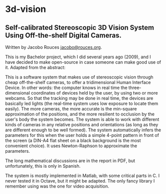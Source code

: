 # 3d-vision

## Self-calibrated Stereoscopic 3D Vision System Using Off-the-shelf Digital Cameras. 

Written by Jacobo Rouces <jacobo@rouces.org>.

This is my Bachelor project, which I did several years ago (2009), and I have decided to make open-source in case someone can make good use of it. Adapted from the abstract:

This is a software system that makes use of stereoscopic vision through cheap off-the-shelf cameras, to offer a tridimensional Human Interface Device. In other words: the computer knows in real time the three-dimensional coordinates of devices held by the user, by using two or more webcams. So that the tracking may be done in real time, the devices are basically led lights (the real-time system uses low exposure to locate them easily). The more cameras, the more accurate is the min-square approximation of the positions, and the more resilient to occlusion by the user's body the system becomes. The system is able to work with different kinds of cameras in any relative positions and orientations (as long as they are different enough to be well formed). The system automatically infers the parameters for this when the user holds a simple 4-point pattern in front of the screen (a DIN-A4 flat sheet on a black background is the most convenient choice). It uses Newton-Raphson to approximate the parameters.

The long mathematical discussions are in the report in PDF, but unfortunately, this is only in Spanish.

The system is mostly implemented in Matlab, with some critical parts in C. I never tested it in Octave, but it might be adapted. The only fancy library I remember using was the one for video acquisition.
